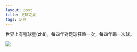 ```yaml
---
layout: post
title: 足球之夏
tags: 足球
---
```

世界上有種球星(zhā)，每四年對足球狂熱一次，每四年踢一次球。

[![](https://farm6.staticflickr.com/5591/14846280526_2e3cb312b5_c.jpg)](https://www.flickr.com/photos/ztpala/14846280526)
